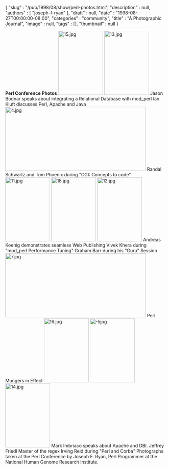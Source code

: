 {
   "slug" : "/pub/1998/08/show/perl-photos.html",
   "description" : null,
   "authors" : [
      "joseph-f-ryan"
   ],
   "draft" : null,
   "date" : "1998-08-27T00:00:00-08:00",
   "categories" : "community",
   "title" : "A Photographic Journal",
   "image" : null,
   "tags" : [],
   "thumbnail" : null
}



**Perl
Conference
Photos**
<img src="/images/_pub_1998_08_show_perl-photos/15.jpg" alt="15.jpg" width="140" height="200" />
<img src="/images/_pub_1998_08_show_perl-photos/13.jpg" alt="13.jpg" width="140" height="200" />
Jason Bodnar speaks about integrating a Relational Database with mod\_perl
Ian Kluft discusses Perl, Apache and Java
<img src="/images/_pub_1998_08_show_perl-photos/4.jpg" alt="4.jpg" width="440" height="200" />
Randal Schwartz and Tom Phoenix during "CGI: Concepts to code"
<img src="/images/_pub_1998_08_show_perl-photos/11.jpg" alt="11.jpg" width="140" height="200" />
<img src="/images/_pub_1998_08_show_perl-photos/18.jpg" alt="18.jpg" width="140" height="200" />
<img src="/images/_pub_1998_08_show_perl-photos/12.jpg" alt="12.jpg" width="140" height="200" />
Andreas Koenig demonstrates seamless Web Publishing
Vivek Khera during "mod\_perl Performance Tuning"
Graham Barr during his "Guru" Session
<img src="/images/_pub_1998_08_show_perl-photos/7.jpg" alt="7.jpg" width="440" height="200" />
Perl Mongers in Effect
<img src="/images/_pub_1998_08_show_perl-photos/16.jpg" alt="16.jpg" width="140" height="200" />
<img src="/images/_pub_1998_08_show_perl-photos/5.jpg" alt="-5jpg" width="140" height="200" />
<img src="/images/_pub_1998_08_show_perl-photos/14.jpg" alt="14.jpg" width="140" height="200" />
Mark Imbriaco speaks about Apache and DBI.
Jeffrey Friedl Master of the regex
Irving Reid during "Perl and Corba"
Photographs taken at the Perl Conference by Joseph F. Ryan,
Perl Programmer at the National Human Genome Research Institute.
